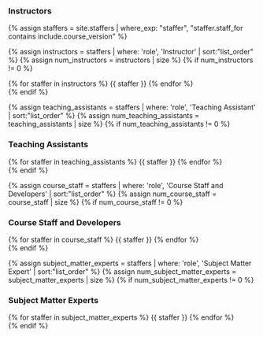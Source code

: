 ### Instructors
{% assign staffers = site.staffers | where_exp: "staffer", "staffer.staff_for contains include.course_version" %}

{% assign instructors = staffers | where: 'role', 'Instructor' | sort:"list_order" %}
{% assign num_instructors = instructors | size %}
{% if num_instructors != 0 %}
<div class="staffer-container">
{% for staffer in instructors %}
{{ staffer }}
{% endfor %}
</div>
{% endif %}

{% assign teaching_assistants = staffers | where: 'role', 'Teaching Assistant' | sort:"list_order" %}
{% assign num_teaching_assistants = teaching_assistants | size %}
{% if num_teaching_assistants != 0 %}
### Teaching Assistants
<div class="staffer-container">
{% for staffer in teaching_assistants %}
{{ staffer }}
{% endfor %}
</div>
{% endif %}

{% assign course_staff = staffers | where: 'role', 'Course Staff and Developers' | sort:"list_order" %}
{% assign num_course_staff = course_staff | size %}
{% if num_course_staff != 0 %}
### Course Staff and Developers
<div class="staffer-container">
{% for staffer in course_staff %}
{{ staffer }}
{% endfor %}
</div>
{% endif %}

{% assign subject_matter_experts = staffers | where: 'role', 'Subject Matter Expert' | sort:"list_order" %}
{% assign num_subject_matter_experts = subject_matter_experts | size %}
{% if num_subject_matter_experts != 0 %}
### Subject Matter Experts
<div class="staffer-container">
{% for staffer in subject_matter_experts %}
{{ staffer }}
{% endfor %}
</div>
{% endif %}